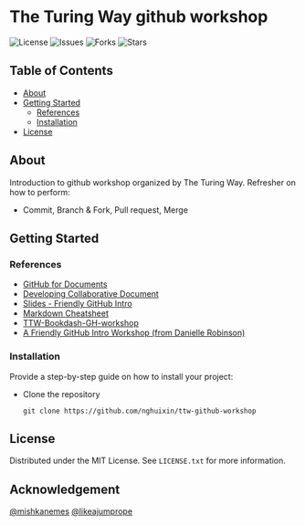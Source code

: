 # The Turing Way github workshop

![License](https://img.shields.io/github/license/nghuixin/ttw-github-workshop)
![Issues](https://img.shields.io/github/issues/nghuixin/ttw-github-workshop)
![Forks](https://img.shields.io/github/forks/nghuixin/ttw-github-workshop)
![Stars](https://img.shields.io/github/stars/nghuixin/ttw-github-workshop)

## Table of Contents
- [About](#about)
- [Getting Started](#getting-started)
  - [References](#references)
  - [Installation](#installation)
- [License](#license)


## About 
Introduction to github workshop organized by The Turing Way.
Refresher on how to perform:  
- Commit, Branch & Fork, Pull request, Merge


## Getting Started 
### References
- [GitHub for Documents](https://malvikasharan.github.io/developing_collaborative_document/)
- [Developing Collaborative Document](https://malvikasharan.github.io/developing_collaborative_document/)
- [Slides - Friendly GitHub Intro](https://docs.google.com/presentation/d/1RY7JDjrSx2DizxtBKRMcqPd9OFneL7f3IYDv4c_vHxY/edit#slide=id.g526267be46_0_606)
- [Markdown Cheatsheet](https://github.com/adam-p/markdown-here/wiki/Markdown-Cheatsheet)
- [TTW-Bookdash-GH-workshop](https://github.com/BatoolMM/TTW-Bookdash-GH-workshop)
- [A Friendly GitHub Intro Workshop (from Danielle Robinson)](https://daniellecrobinson.github.io/friendly-github-intro/)


### Installation
Provide a step-by-step guide on how to install your project:

- Clone the repository
   ```
   git clone https://github.com/nghuixin/ttw-github-workshop
   ```
   
## License
Distributed under the MIT License. See `LICENSE.txt` for more information.

## Acknowledgement
[@mishkanemes](https://github.com/mishkanemes)
[@likeajumprope](https://github.com/likeajumprope)

